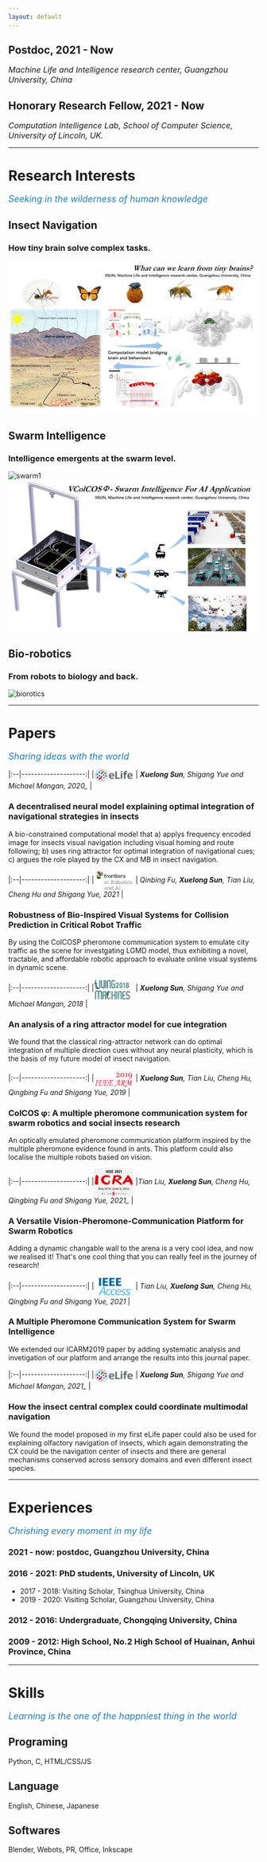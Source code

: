 ```yaml
---
layout: default
---
```


## Postdoc, 2021 - Now
_<font size=3>Machine Life and Intelligence research center, Guangzhou University, China</font>_

## Honorary Research Fellow, 2021 - Now
_<font size=3>Computation Intelligence Lab, School of Computer Science, University of Lincoln, UK.</font>_

* * *

# Research Interests
_<font color="#267CB9" size=4>Seeking in the wilderness of human knowledge</font>_

## Insect Navigation
### How tiny brain solve complex tasks.
![insect navigation](assets/img/insect_navigation.png)

## Swarm Intelligence
### Intelligence emergents at the swarm level.
![swarm1](assets/img/swarm.gif)
![swarm2](assets/img/swarm.png)

## Bio-robotics
### From robots to biology and back.
![biorotics](assets/img/navigation_demo.gif)

* * *
# Papers
_<font color="#267CB9" size=4>Sharing ideas with the world</font>_

|:--|--------------------:|
|<img src="assets/img/paper_logo/elife.png" width="80px" style="vertical-align:middle"> | *__Xuelong Sun__, Shigang Yue and Michael Mangan, 2020_* |

### A decentralised neural model explaining optimal integration of navigational strategies in insects
A bio-constrained computational model that a) applys frequency encoded image for insects visual navigation including visual homing and route following; b) uses ring attractor for optimal integration of navigational cues; c) argues the role played by the CX and MB in insect navigation.


|:--|--------------------:|
|<img src="assets/img/paper_logo/frontiers_R_AI.png" width="80px" style="vertical-align:middle"> | *Qinbing Fu, __Xuelong Sun__, Tian Liu, Cheng Hu and Shigang Yue, 2021* |

### Robustness of Bio-Inspired Visual Systems for Collision Prediction in Critical Robot Traffic
By using the ColCOSP pheromone communication system to emulate city traffic as the scene for investgating LGMD model, thus exhibiting a novel, tractable, and affordable robotic approach to evaluate online visual systems in dynamic scene.

|:--|--------------------:|
|<img src="assets/img/paper_logo/lm2018.png" width="80px" style="vertical-align:middle"> | *__Xuelong Sun__, Shigang Yue and Michael Mangan, 2018* |

### An analysis of a ring attractor model for cue integration
We found that the classical ring-attractor network can do optimal integration of multiple direction cues without any neural plasticity, which is the basis of my future model of insect navigation.

|:--|--------------------:|
|<img src="assets/img/paper_logo/icarm2019.png" width="80px" style="vertical-align:middle"> | *__Xuelong Sun__, Tian Liu, Cheng Hu, Qingbing Fu and Shigang Yue, 2019* |

### ColCOS φ: A multiple pheromone communication system for swarm robotics and social insects research
An optically emulated pheromone communication platform inspired by the multiple pheromone evidence found in ants. This platform could also localise the multiple robots based on vision.

|:--|--------------------:|
|<img src="assets/img/paper_logo/icra2021.png" width="80px" style="vertical-align:middle"> |*Tian Liu, __Xuelong Sun__, Cheng Hu, Qingbing Fu and Shigang Yue, 2021_* |

### A Versatile Vision-Pheromone-Communication Platform for Swarm Robotics
Adding a dynamic changable wall to the arena is a very cool idea, and now we realised it! That's one cool thing that you can really feel in the journey of research!

|:--|--------------------:|
|<img src="assets/img/paper_logo/ieee_access.png" width="80px" style="vertical-align:middle"> | *Tian Liu, __Xuelong Sun__, Cheng Hu, Qingbing Fu and Shigang Yue, 2021* |

### A Multiple Pheromone Communication System for Swarm Intelligence
We extended our ICARM2019 paper by adding systematic analysis and invetigation of our platform and arrange the results into this journal paper.

|:--|--------------------:|
|<img src="assets/img/paper_logo/elife.png" width="80px" style="vertical-align:middle"> | *__Xuelong Sun__, Shigang Yue and Michael Mangan, 2021_* |

### How the insect central complex could coordinate multimodal navigation
We found the model proposed in my first eLife paper could also be used for explaining olfactory navigation of insects, which again demonstrating the CX could be the navigation center of insects and there are general mechanisms conserved across sensory domains and even different insect species.
* * *

# Experiences
_<font color="#267CB9" size=4>Chrishing every moment in my life</font>_
### 2021 - now: postdoc, Guangzhou University, China
### 2016 - 2021: PhD students, University of Lincoln, UK
+ 2017 - 2018: Visiting Scholar, Tsinghua University, China
+ 2019 - 2020: Visiting Scholar, Guangzhou University, China

### 2012 - 2016: Undergraduate, Chongqing University, China

### 2009 - 2012: High School, No.2 High School of Huainan, Anhui Province, China

* * *
# Skills
_<font color="#267CB9" size=4>Learning is the one of the happniest thing in the world</font>_
## Programing
Python, C, HTML/CSS/JS
## Language
English, Chinese, Japanese
## Softwares
Blender, Webots, PR, Office, Inkscape
